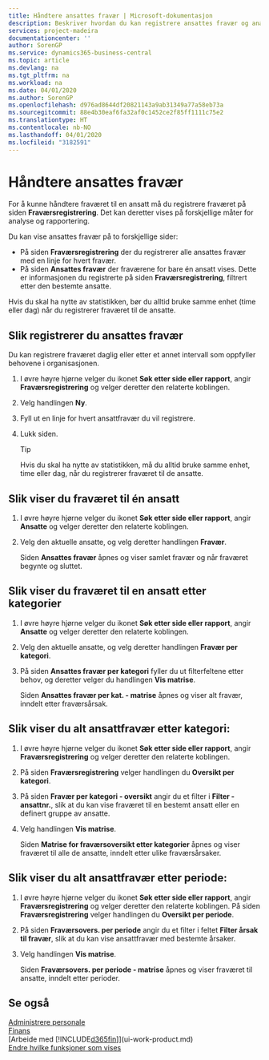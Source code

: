 ```yaml
---
title: Håndtere ansattes fravær | Microsoft-dokumentasjon
description: Beskriver hvordan du kan registrere ansattes fravær og analysere statistikk.
services: project-madeira
documentationcenter: ''
author: SorenGP
ms.service: dynamics365-business-central
ms.topic: article
ms.devlang: na
ms.tgt_pltfrm: na
ms.workload: na
ms.date: 04/01/2020
ms.author: SorenGP
ms.openlocfilehash: d976ad8644df20821143a9ab31349a77a58eb73a
ms.sourcegitcommit: 88e4b30eaf6fa32af0c1452ce2f85ff1111c75e2
ms.translationtype: HT
ms.contentlocale: nb-NO
ms.lasthandoff: 04/01/2020
ms.locfileid: "3182591"
---
```

# <a name="manage-employee-absence"></a>Håndtere ansattes fravær
For å kunne håndtere fraværet til en ansatt må du registrere fraværet på siden **Fraværsregistrering**. Det kan deretter vises på forskjellige måter for analyse og rapportering.

Du kan vise ansattes fravær på to forskjellige sider:

* På siden **Fraværsregistrering** der du registrerer alle ansattes fravær med en linje for hvert fravær.
* På siden **Ansattes fravær** der fraværene for bare én ansatt vises. Dette er informasjonen du registrerte på siden **Fraværsregistrering**, filtrert etter den bestemte ansatte.

Hvis du skal ha nytte av statistikken, bør du alltid bruke samme enhet (time eller dag) når du registrerer fraværet til de ansatte.

## <a name="to-register-employee-absence"></a>Slik registrerer du ansattes fravær
Du kan registrere fraværet daglig eller etter et annet intervall som oppfyller behovene i organisasjonen.

1. I øvre høyre hjørne velger du ikonet **Søk etter side eller rapport**, angir **Fraværsregistrering** og velger deretter den relaterte koblingen.
2. Velg handlingen **Ny**.
3. Fyll ut en linje for hvert ansattfravær du vil registrere.
4. Lukk siden.

    > [!Tip]
    > Hvis du skal ha nytte av statistikken, må du alltid bruke samme enhet, time eller dag, når du registrerer fraværet til de ansatte.

## <a name="to-view-an-individual-employees-absence"></a>Slik viser du fraværet til én ansatt
1. I øvre høyre hjørne velger du ikonet **Søk etter side eller rapport**, angir **Ansatte** og velger deretter den relaterte koblingen.
2. Velg den aktuelle ansatte, og velg deretter handlingen **Fravær**.

    Siden **Ansattes fravær** åpnes og viser samlet fravær og når fraværet begynte og sluttet.

## <a name="to-view-an-employees-absence-by-categories"></a>Slik viser du fraværet til en ansatt etter kategorier
1. I øvre høyre hjørne velger du ikonet **Søk etter side eller rapport**, angir **Ansatte** og velger deretter den relaterte koblingen.
2. Velg den aktuelle ansatte, og velg deretter handlingen **Fravær per kategori**.
3. På siden **Ansattes fravær per kategori** fyller du ut filterfeltene etter behov, og deretter velger du handlingen **Vis matrise**.

    Siden **Ansattes fravær per kat. - matrise** åpnes og viser alt fravær, inndelt etter fraværsårsak.

## <a name="to-view-all-employee-absences-by-category"></a>Slik viser du alt ansattfravær etter kategori:
1. I øvre høyre hjørne velger du ikonet **Søk etter side eller rapport**, angir **Fraværsregistrering** og velger deretter den relaterte koblingen.
2. På siden **Fraværsregistrering** velger handlingen du **Oversikt per kategori**.
3. På siden **Fravær per kategori - oversikt** angir du et filter i **Filter - ansattnr.**, slik at du kan vise fraværet til en bestemt ansatt eller en definert gruppe av ansatte.
4. Velg handlingen **Vis matrise**.

    Siden **Matrise for fraværsoversikt etter kategorier** åpnes og viser fraværet til alle de ansatte, inndelt etter ulike fraværsårsaker.

## <a name="to-view-all-employee-absences-by-period"></a>Slik viser du alt ansattfravær etter periode:
1. I øvre høyre hjørne velger du ikonet **Søk etter side eller rapport**, angir **Fraværsregistrering** og velger deretter den relaterte koblingen.
   På siden **Fraværsregistrering** velger handlingen du **Oversikt per periode**.
2. På siden **Fraværsovers. per periode** angir du et filter i feltet **Filter årsak til fravær**, slik at du kan vise ansattfravær med bestemte årsaker.
3. Velg handlingen **Vis matrise**.

    Siden **Fraværsovers. per periode - matrise** åpnes og viser fraværet til ansatte, inndelt etter perioder.

## <a name="see-also"></a>Se også
[Administrere personale](hr-manage-human-resources.md)  
[Finans](finance.md)  
[Arbeide med [!INCLUDE[d365fin](includes/d365fin_md.md)]](ui-work-product.md)  
[Endre hvilke funksjoner som vises](ui-experiences.md)
